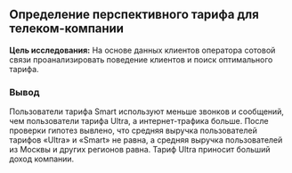 ## Определение перспективного тарифа для телеком-компании

**Цель исследования:** На основе данных клиентов оператора сотовой связи проанализировать поведение клиентов и поиск оптимального тарифа.

### Вывод

Пользователи тарифа Smart используют меньше звонков и сообщений, чем пользователи тарифа Ultra, а интернет-трафика больше.
После проверки гипотез вывлено, что средняя выручка пользователей тарифов «Ultra» и «Smart» не равна, а средняя выручка пользователей из Москвы и других регионов равна.
Тариф Ultra приносит больший доход компании.
